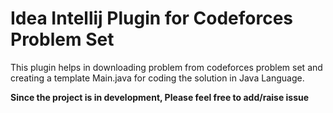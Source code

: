 # Idea Intellij Plugin for Codeforces Problem Set
This plugin helps in downloading problem from codeforces problem set and creating a 
template Main.java for coding the solution in Java Language.

**Since the project is in development, Please feel free to add/raise issue**
